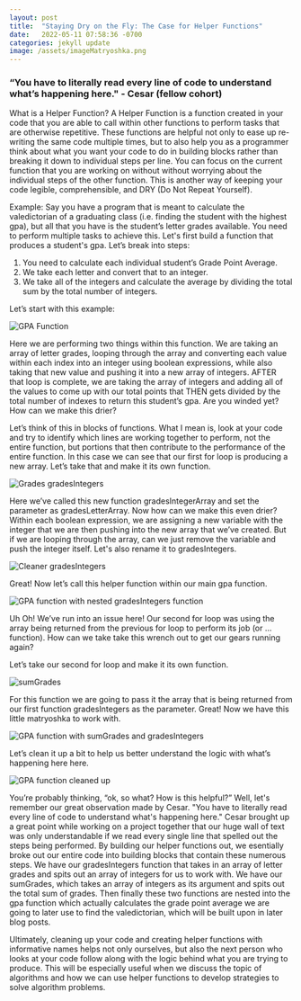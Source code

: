 ```yaml
---
layout: post
title:  "Staying Dry on the Fly: The Case for Helper Functions"
date:   2022-05-11 07:58:36 -0700
categories: jekyll update
image: /assets/imageMatryoshka.png
---
```


### “You have to literally read every line of code to understand what’s happening here." - Cesar (fellow cohort)

What is a Helper Function? A Helper Function is a function created in your code that you are able to call within other functions to perform tasks that are otherwise repetitive. These functions are helpful not only to ease up re-writing the same code multiple times, but to also help you as a programmer think about what you want your code to do in building blocks rather than breaking it down to individual steps per line. You can focus on the current function that you are working on without without worrying about the individual steps of the other function. This is another way of keeping your code legible, comprehensible, and DRY (Do Not Repeat Yourself).

Example: Say you have a program that is meant to calculate the valedictorian of a graduating class (i.e. finding the student with the highest gpa), but all that you have is the student’s letter grades available. You need to perform multiple tasks to achieve this. Let's first build a function that produces a student's gpa. Let’s break into steps:

1. You need to calculate each individual student’s Grade Point Average.
2. We take each letter and convert that to an integer.
3. We take all of the integers and calculate the average by dividing the total sum by the total number of integers.

Let’s start with this example:

![GPA Function](/my-blog/assets/image1.png)

Here we are performing two things within this function. We are taking an array of letter grades, looping through the array and converting each value within each index into an integer using boolean expressions, while also taking that new value and pushing it into a new array of integers. AFTER that loop is complete, we are taking the array of integers and adding all of the values to come up with our total points that THEN gets divided by the total number of indexes to return this student’s gpa. Are you winded yet? How can we make this drier?

Let’s think of this in blocks of functions. What I mean is, look at your code and try to identify which lines are working together to perform, not the entire function, but portions that then contribute to the performance of the entire function. In this case we can see that our first for loop is producing a new array. Let’s take that and make it its own function.

![Grades gradesIntegers](/my-blog/assets/image2.png)

Here we’ve called this new function gradesIntegerArray and set the parameter as gradesLetterArray. Now how can we make this even drier? Within each boolean expression, we are assigning a new variable with the integer that we are then pushing into the new array that we’ve created. But if we are looping through the array, can we just remove the variable and push the integer itself. Let's also rename it to gradesIntegers.

![Cleaner gradesIntegers](/my-blog/assets/image10.png)

Great! Now let’s call this helper function within our main gpa function.

![GPA function with nested gradesIntegers function](/my-blog/assets/image4.png)

Uh Oh! We’ve run into an issue here! Our second for loop was using the array being returned from the previous for loop to perform its job (or …function). How can we take take this wrench out to get our gears running again?

Let’s take our second for loop and make it its own function. 

![sumGrades](/my-blog/assets/image11.png)

For this function we are going to pass it the array that is being returned from our first function gradesIntegers as the parameter. Great! Now we have this little matryoshka to work with.


![GPA function with sumGrades and gradesIntegers](/my-blog/assets/image8.png)

Let’s clean it up a bit to help us better understand the logic with what’s happening here here.

![GPA function cleaned up](/my-blog/assets/image9.png)

You’re probably thinking, “ok, so what? How is this helpful?” Well, let's remember our great observation made by Cesar. "You have to literally read every line of code to understand what's happening here." Cesar brought up a great point while working on a project together that our huge wall of text was only understandable if we read every single line that spelled out the steps being performed. By building our helper functions out, we esentially broke out our entire code into building blocks that contain these numerous steps. We have our gradesIntegers function that takes in an array of letter grades and spits out an array of integers for us to work with. We have our sumGrades, which takes an array of integers as its argument and spits out the total sum of grades. Then finally these two functions are nested into the gpa function which actually calculates the grade point average we are going to later use to find the valedictorian, which will be built upon in later blog posts.

Ultimately, cleaning up your code and creating helper functions with informative names helps not only ourselves, but also the next person who looks at your code follow along with the logic behind what you are trying to produce. This will be especially useful when we discuss the topic of algorithms and how we can use helper functions to develop strategies to solve algorithm problems.